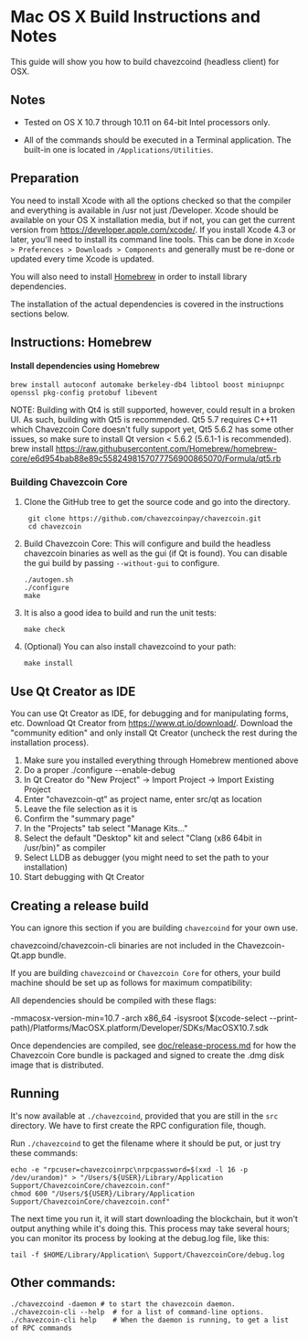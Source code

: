 Mac OS X Build Instructions and Notes
====================================
This guide will show you how to build chavezcoind (headless client) for OSX.

Notes
-----

* Tested on OS X 10.7 through 10.11 on 64-bit Intel processors only.

* All of the commands should be executed in a Terminal application. The
built-in one is located in `/Applications/Utilities`.

Preparation
-----------

You need to install Xcode with all the options checked so that the compiler
and everything is available in /usr not just /Developer. Xcode should be
available on your OS X installation media, but if not, you can get the
current version from https://developer.apple.com/xcode/. If you install
Xcode 4.3 or later, you'll need to install its command line tools. This can
be done in `Xcode > Preferences > Downloads > Components` and generally must
be re-done or updated every time Xcode is updated.

You will also need to install [Homebrew](http://brew.sh) in order to install library
dependencies.

The installation of the actual dependencies is covered in the instructions
sections below.

Instructions: Homebrew
----------------------

#### Install dependencies using Homebrew

    brew install autoconf automake berkeley-db4 libtool boost miniupnpc openssl pkg-config protobuf libevent

NOTE: Building with Qt4 is still supported, however, could result in a broken UI. As such, building with Qt5 is recommended. Qt5 5.7 requires C++11 which Chavezcoin Core doesn't fully support yet, Qt5 5.6.2 has some other issues, so make sure to install Qt version < 5.6.2 (5.6.1-1 is recommended).
    brew install https://raw.githubusercontent.com/Homebrew/homebrew-core/e6d954bab88e89c5582498157077756900865070/Formula/qt5.rb

### Building Chavezcoin Core

1. Clone the GitHub tree to get the source code and go into the directory.

        git clone https://github.com/chavezcoinpay/chavezcoin.git
        cd chavezcoin

2.  Build Chavezcoin Core:
    This will configure and build the headless chavezcoin binaries as well as the gui (if Qt is found).
    You can disable the gui build by passing `--without-gui` to configure.

        ./autogen.sh
        ./configure
        make

3.  It is also a good idea to build and run the unit tests:

        make check

4.  (Optional) You can also install chavezcoind to your path:

        make install

Use Qt Creator as IDE
------------------------
You can use Qt Creator as IDE, for debugging and for manipulating forms, etc.
Download Qt Creator from https://www.qt.io/download/. Download the "community edition" and only install Qt Creator (uncheck the rest during the installation process).

1. Make sure you installed everything through Homebrew mentioned above
2. Do a proper ./configure --enable-debug
3. In Qt Creator do "New Project" -> Import Project -> Import Existing Project
4. Enter "chavezcoin-qt" as project name, enter src/qt as location
5. Leave the file selection as it is
6. Confirm the "summary page"
7. In the "Projects" tab select "Manage Kits..."
8. Select the default "Desktop" kit and select "Clang (x86 64bit in /usr/bin)" as compiler
9. Select LLDB as debugger (you might need to set the path to your installation)
10. Start debugging with Qt Creator

Creating a release build
------------------------
You can ignore this section if you are building `chavezcoind` for your own use.

chavezcoind/chavezcoin-cli binaries are not included in the Chavezcoin-Qt.app bundle.

If you are building `chavezcoind` or `Chavezcoin Core` for others, your build machine should be set up
as follows for maximum compatibility:

All dependencies should be compiled with these flags:

 -mmacosx-version-min=10.7
 -arch x86_64
 -isysroot $(xcode-select --print-path)/Platforms/MacOSX.platform/Developer/SDKs/MacOSX10.7.sdk

Once dependencies are compiled, see [doc/release-process.md](release-process.md) for how the Chavezcoin Core
bundle is packaged and signed to create the .dmg disk image that is distributed.

Running
-------

It's now available at `./chavezcoind`, provided that you are still in the `src`
directory. We have to first create the RPC configuration file, though.

Run `./chavezcoind` to get the filename where it should be put, or just try these
commands:

    echo -e "rpcuser=chavezcoinrpc\nrpcpassword=$(xxd -l 16 -p /dev/urandom)" > "/Users/${USER}/Library/Application Support/ChavezcoinCore/chavezcoin.conf"
    chmod 600 "/Users/${USER}/Library/Application Support/ChavezcoinCore/chavezcoin.conf"

The next time you run it, it will start downloading the blockchain, but it won't
output anything while it's doing this. This process may take several hours;
you can monitor its process by looking at the debug.log file, like this:

    tail -f $HOME/Library/Application\ Support/ChavezcoinCore/debug.log

Other commands:
-------

    ./chavezcoind -daemon # to start the chavezcoin daemon.
    ./chavezcoin-cli --help  # for a list of command-line options.
    ./chavezcoin-cli help    # When the daemon is running, to get a list of RPC commands
